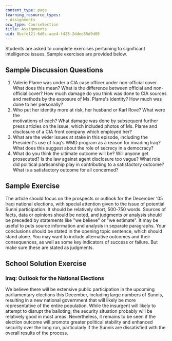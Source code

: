 ```yaml
---
content_type: page
learning_resource_types:
- Assignments
ocw_type: CourseSection
title: Assignments
uid: 8bcfe121-6d0c-aae4-f428-2dded55d9d00
---
```


Students are asked to complete exercises pertaining to significant intelligence issues. Sample exercises are provided below.

Sample Discussion Questions
---------------------------

1.  Valerie Plame was under a CIA case officer under non-official cover. What does this mean? What is the difference between official and non-official cover? How much damage do you think was done to CIA sources and methods by the exposure of Ms. Plame's identity? How much was done to her personally?
2.  Who put her identity more at risk, her husband or Karl Rove? What were the  
    motivations of each? What damage was done by subsequent further press articles on the issue, which included photos of Ms. Plame and disclosure of a CIA front company which employed her?
3.  What are the wider issues at stake in this episode, including the President's use of Iraq's WMD program as a reason for invading Iraq? What does this suggest about the role of secrecy in a democracy?
4.  What do you think the ultimate outcome will be? Will anyone get prosecuted? Is the law against agent disclosure too vague? What role did political partisanship play in contributing to a satisfactory outcome? What is a satisfactory outcome for all concerned?

Sample Exercise
---------------

The article should focus on the prospects or outlook for the December '05 Iraqi national elections, with special attention given to the issue of potential Sunni participation. It should be relatively short, 500-750 words. Sources of facts, data or opinions should be noted, and judgments or analysis should be preceded by statements like "we believe" or "we estimate". It may be useful to puts source information and analysis in separate paragraphs. Your conclusions should be stated in the opening topic sentence, which should stand alone. You may want to include alternative outcomes and their consequences, as well as some key indicators of success or failure. But make sure these are stated as judgments.

School Solution Exercise
------------------------

### Iraq: Outlook for the National Elections

We believe there will be extensive public participation in the upcoming parliamentary elections this December, including large numbers of Sunnis, resulting in a new national government that will likely be more representative of the entire population. While the insurgent will likely to attempt to disrupt the balloting, the security situation probably will be relatively good in most areas. Nevertheless, it remains to be seen if the election outcome will promote greater political stability and enhanced security over the long run, particularly if the Sunnis are dissatisfied with the overall results of the process.